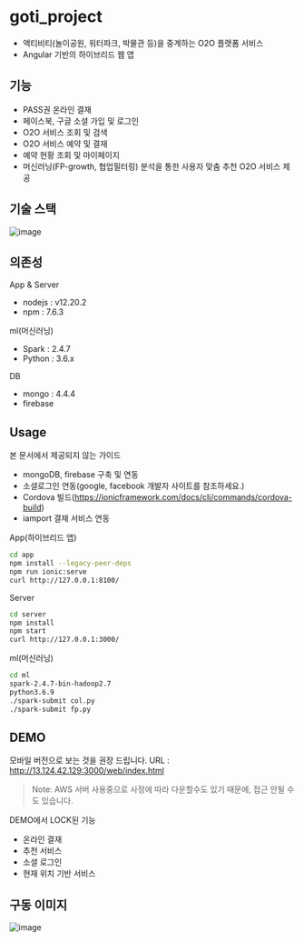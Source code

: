 # goti_project
- 액티비티(놀이공원, 워터파크, 박물관 등)을 중계하는 O2O 플랫폼 서비스
- Angular 기반의 하이브리드 웹 앱

## 기능
- PASS권 온라인 결재
- 페이스북, 구글 소셜 가입 및 로그인
- O2O 서비스 조회 및 검색
- O2O 서비스 예약 및 결재
- 예약 현황 조회 및 마이페이지
- 머신러닝(FP-growth, 협업필터링) 분석을 통한 사용자 맞춤 추천 O2O 서비스 제공

## 기술 스택
![image](https://user-images.githubusercontent.com/28975774/112632465-80535a80-8e7b-11eb-864f-787b902b5048.png)

## 의존성
App & Server
- nodejs : v12.20.2
- npm : 7.6.3

ml(머신러닝)
- Spark : 2.4.7
- Python : 3.6.x

DB
- mongo : 4.4.4
- firebase

## Usage
본 문서에서 제공되지 않는 가이드
- mongoDB, firebase 구축 및 연동
- 소셜로그인 연동(google, facebook 개발자 사이트를 참조하세요.)
- Cordova 빌드(https://ionicframework.com/docs/cli/commands/cordova-build)
- iamport 결재 서비스 연동

App(하이브리드 앱)
```sh
cd app
npm install --legacy-peer-deps
npm run ionic:serve
curl http://127.0.0.1:8100/
```

Server
```sh
cd server
npm install
npm start
curl http://127.0.0.1:3000/
```

ml(머신러닝)
```sh
cd ml
spark-2.4.7-bin-hadoop2.7
python3.6.9
./spark-submit col.py
./spark-submit fp.py
```

## DEMO
모바일 버전으로 보는 것을 권장 드립니다.
URL : http://13.124.42.129:3000/web/index.html
> Note: AWS 서버 사용중으로 사정에 따라 다운할수도 있기 때문에, 접근 안될 수도 있습니다.

DEMO에서 LOCK된 기능
- 온라인 결재
- 추천 서비스
- 소셜 로그인
- 현재 위치 기반 서비스

## 구동 이미지
![image](https://user-images.githubusercontent.com/28975774/112716941-cb797600-8f2c-11eb-8e93-03f65a46b8e4.png)





